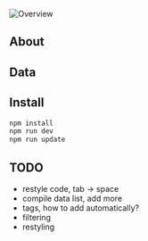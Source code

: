 ![Overview](https://raw.githubusercontent.com/shujianbu/DJToolboxes/master/overview.png)

## About

## Data

## Install
```sh
npm install
npm run dev
npm run update
```
## TODO
* restyle code, tab -> space
* compile data list, add more
* tags, how to add automatically?
* filtering
* restyling

